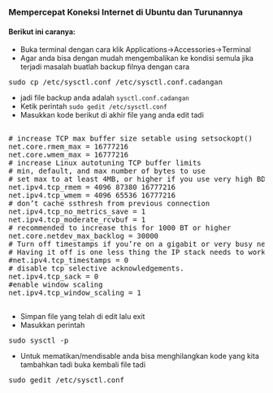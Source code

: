<h3>Mempercepat Koneksi Internet di Ubuntu dan Turunannya</h3>

<h4>Berikut ini caranya:</h4>

- Buka terminal dengan cara klik Applications->Accessories->Terminal
- Agar anda bisa dengan mudah mengembalikan ke kondisi semula jika terjadi masalah buatlah backup filnya dengan cara
<pre>sudo cp /etc/sysctl.conf /etc/sysctl.conf.cadangan </pre>
- jadi file backup anda adalah <code>sysctl.conf.cadangan</code>
- Ketik perintah
<code>sudo gedit /etc/sysctl.conf</code>
- Masukkan kode berikut di akhir file yang anda edit tadi
<pre>
<!---- start script ----->
# increase TCP max buffer size setable using setsockopt()
net.core.rmem_max = 16777216
net.core.wmem_max = 16777216
# increase Linux autotuning TCP buffer limits
# min, default, and max number of bytes to use
# set max to at least 4MB, or higher if you use very high BDP paths
net.ipv4.tcp_rmem = 4096 87380 16777216
net.ipv4.tcp_wmem = 4096 65536 16777216
# don’t cache ssthresh from previous connection
net.ipv4.tcp_no_metrics_save = 1
net.ipv4.tcp_moderate_rcvbuf = 1
# recommended to increase this for 1000 BT or higher
net.core.netdev_max_backlog = 30000
# Turn off timestamps if you’re on a gigabit or very busy network
# Having it off is one less thing the IP stack needs to work on
#net.ipv4.tcp_timestamps = 0
# disable tcp selective acknowledgements.
net.ipv4.tcp_sack = 0
#enable window scaling
net.ipv4.tcp_window_scaling = 1 
<!---- end script ------>
</pre>
- Simpan file yang telah di edit lalu exit
- Masukkan perintah
<pre>sudo sysctl -p</pre>
- Untuk mematikan/mendisable anda bisa menghilangkan kode yang kita tambahkan tadi buka kembali file tadi
<pre>sudo gedit /etc/sysctl.conf</pre>
